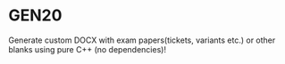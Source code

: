 # GEN20
Generate custom DOCX with exam papers(tickets, variants etc.) or other blanks using  pure C++  (no dependencies)!
